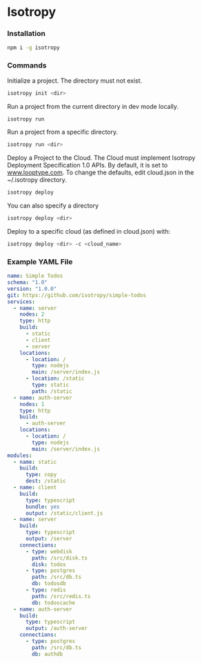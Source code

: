 # Isotropy

### Installation

```bash
npm i -g isotropy
```

### Commands

Initialize a project. The directory must not exist.

```bash
isotropy init <dir>
```

Run a project from the current directory in dev mode locally.

```bash
isotropy run
```

Run a project from a specific directory.

```bash
isotropy run <dir>
```

Deploy a Project to the Cloud. The Cloud must implement Isotropy Deployment Specification 1.0 APIs.
By default, it is set to www.looptype.com. To change the defaults, edit cloud.json in the ~/.isotropy directory.

```bash
isotropy deploy
```

You can also specify a directory

```bash
isotropy deploy <dir>
```

Deploy to a specific cloud (as defined in cloud.json) with:

```bash
isotropy deploy <dir> -c <cloud_name>
```

### Example YAML File

```yaml
name: Simple Todos
schema: "1.0"
version: "1.0.0"
git: https://github.com/isotropy/simple-todos
services:
  - name: server
    nodes: 2
    type: http
    build:
      - static
      - client
      - server
    locations:
      - location: /
        type: nodejs
        main: /server/index.js
      - location: /static
        type: static
        path: /static
  - name: auth-server
    nodes: 1
    type: http
    build:
      - auth-server
    locations:
      - location: /
        type: nodejs
        main: /server/index.js
modules:
  - name: static
    build:
      type: copy
      dest: /static
  - name: client
    build:
      type: typescript
      bundle: yes
      output: /static/client.js
  - name: server
    build:
      type: typescript
      output: /server  
    connections:
      - type: webdisk
        path: /src/disk.ts
        disk: todos
      - type: postgres
        path: /src/db.ts
        db: todosdb
      - type: redis
        path: /src/redis.ts
        db: todoscache
  - name: auth-server
    build:
      type: typescript
      output: /auth-server  
    connections:
      - type: postgres
        path: /src/db.ts
        db: authdb
```
